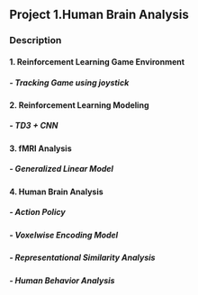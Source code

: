## Project 1.Human Brain Analysis

### Description
#### 1. Reinforcement Learning Game Environment 
#####     - Tracking Game using joystick


#### 2. Reinforcement Learning Modeling
#####   - TD3 + CNN


#### 3. fMRI Analysis
#####   - Generalized Linear Model


#### 4. Human Brain Analysis
#####   - Action Policy 
#####   - Voxelwise Encoding Model
#####   - Representational Similarity Analysis
#####   - Human Behavior Analysis
